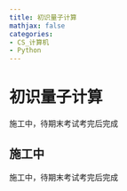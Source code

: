 ```yaml
---
title: 初识量子计算
mathjax: false
categories:
- CS_计算机
- Python
---
```


# 初识量子计算
施工中，待期末考试考完后完成
<!--more-->

## 施工中
施工中，待期末考试考完后完成
